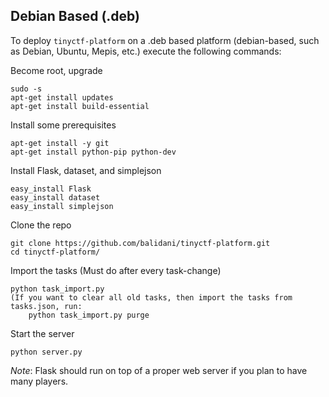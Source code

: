 Debian Based (.deb)
----------

To deploy `tinyctf-platform` on a .deb based platform (debian-based, such as Debian, Ubuntu, Mepis, etc.) execute the following commands:

Become root, upgrade

    sudo -s
    apt-get install updates
    apt-get install build-essential
    
Install some prerequisites

    apt-get install -y git
    apt-get install python-pip python-dev
    
Install Flask, dataset, and simplejson

    easy_install Flask
    easy_install dataset
    easy_install simplejson
    
Clone the repo

    git clone https://github.com/balidani/tinyctf-platform.git
    cd tinyctf-platform/
    
Import the tasks (Must do after every task-change)

    python task_import.py
    (If you want to clear all old tasks, then import the tasks from tasks.json, run:
        python task_import.py purge
    
Start the server

    python server.py
    
*Note*: Flask should run on top of a proper web server if you plan to have many players.
